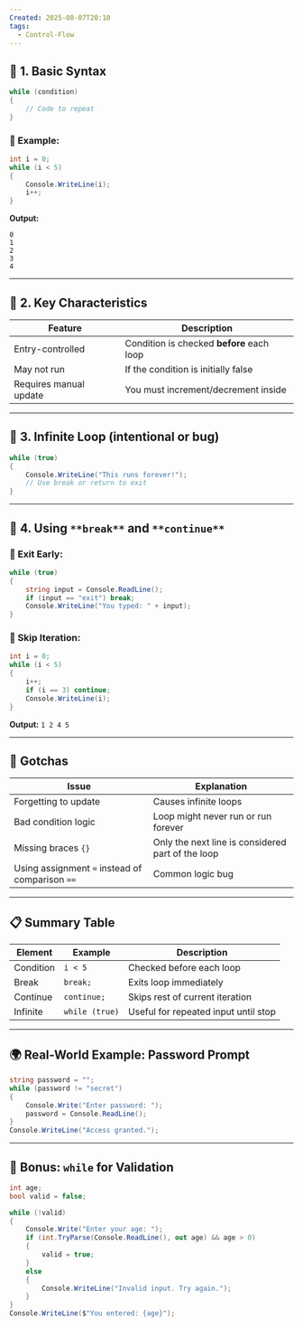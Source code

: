 ```yaml
---
Created: 2025-08-07T20:10
tags:
  - Control-Flow
---
```

## 🔹 1. **Basic Syntax**

```C#
while (condition)
{
    // Code to repeat
}
```

### 🔸 Example:

```C#
int i = 0;
while (i < 5)
{
    Console.WriteLine(i);
    i++;
}
```

**Output:**

```Plain
0
1
2
3
4
```

---

## 🔹 2. **Key Characteristics**

|Feature|Description|
|---|---|
|Entry-controlled|Condition is checked **before** each loop|
|May not run|If the condition is initially false|
|Requires manual update|You must increment/decrement inside|

---

## 🔹 3. **Infinite Loop (intentional or bug)**

```C#
while (true)
{
    Console.WriteLine("This runs forever!");
    // Use break or return to exit
}
```

---

## 🔹 4. **Using** `**break**` **and** `**continue**`

### 🔸 Exit Early:

```C#
while (true)
{
    string input = Console.ReadLine();
    if (input == "exit") break;
    Console.WriteLine("You typed: " + input);
}
```

### 🔸 Skip Iteration:

```C#
int i = 0;
while (i < 5)
{
    i++;
    if (i == 3) continue;
    Console.WriteLine(i);
}
```

**Output:** `1 2 4 5`

---

## 🧠 Gotchas

|Issue|Explanation|
|---|---|
|Forgetting to update|Causes infinite loops|
|Bad condition logic|Loop might never run or run forever|
|Missing braces `{}`|Only the next line is considered part of the loop|
|Using assignment `=` instead of comparison `==`|Common logic bug|

---

## 📋 Summary Table

|Element|Example|Description|
|---|---|---|
|Condition|`i < 5`|Checked before each loop|
|Break|`break;`|Exits loop immediately|
|Continue|`continue;`|Skips rest of current iteration|
|Infinite|`while (true)`|Useful for repeated input until stop|

---

## 🌍 Real-World Example: Password Prompt

```C#
string password = "";
while (password != "secret")
{
    Console.Write("Enter password: ");
    password = Console.ReadLine();
}
Console.WriteLine("Access granted.");
```

---

## 🔄 Bonus: `while` for Validation

```C#
int age;
bool valid = false;

while (!valid)
{
    Console.Write("Enter your age: ");
    if (int.TryParse(Console.ReadLine(), out age) && age > 0)
    {
        valid = true;
    }
    else
    {
        Console.WriteLine("Invalid input. Try again.");
    }
}
Console.WriteLine($"You entered: {age}");
```